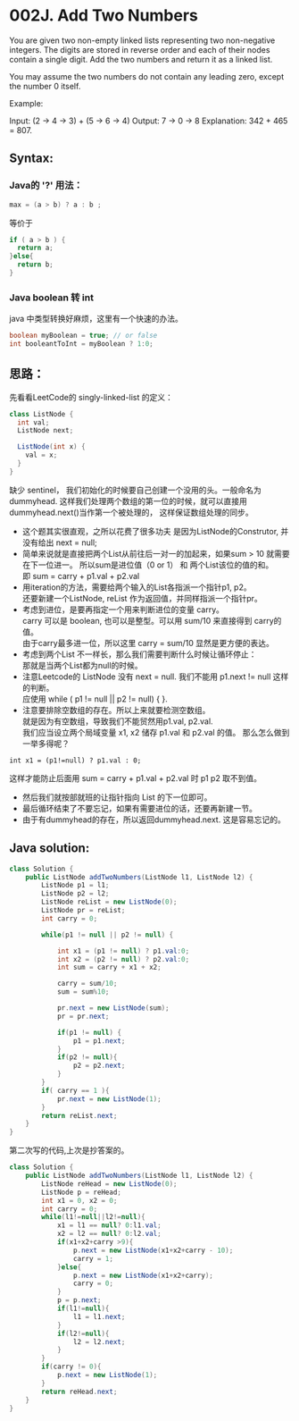 # 002J. Add Two Numbers

You are given two non-empty linked lists representing two non-negative integers. The digits are stored in reverse order and each of their nodes contain a single digit. Add the two numbers and return it as a linked list.

You may assume the two numbers do not contain any leading zero, except the number 0 itself.

Example:

Input: (2 -> 4 -> 3) + (5 -> 6 -> 4)
Output: 7 -> 0 -> 8
Explanation: 342 + 465 = 807.
## Syntax:
### Java的 '?' 用法：
```Java
max = (a > b) ? a : b ;
```
等价于
```Java
if ( a > b ) {
  return a;
}else{
  return b;
}
```

### Java boolean 转 int
java 中类型转换好麻烦，这里有一个快速的办法。
```java
boolean myBoolean = true; // or false
int booleantToInt = myBoolean ? 1:0;
```
## 思路：
先看看LeetCode的 singly-linked-list 的定义：
```java
class ListNode {
  int val;
  ListNode next;

  ListNode(int x) {
    val = x;
  }
}
```
缺少 sentinel， 我们初始化的时候要自己创建一个没用的头。一般命名为dummyhead.
这样我们处理两个数组的第一位的时候，就可以直接用dummyhead.next()当作第一个被处理的，
这样保证数组处理的同步。

* 这个题其实很直观，之所以花费了很多功夫
是因为ListNode的Construtor, 并没有给出 next = null;
* 简单来说就是直接把两个List从前往后一对一的加起来，如果sum > 10 就需要在下一位进一。
所以sum是进位值（0 or 1） 和 两个List该位的值的和。  
即 sum = carry + p1.val + p2.val
* 用iteration的方法，需要给两个输入的List各指派一个指针p1, p2。  
还要新建一个ListNode, reList 作为返回值，并同样指派一个指针pr。
* 考虑到进位，是要再指定一个用来判断进位的变量 carry。  
carry 可以是 boolean, 也可以是整型。可以用 sum/10 来直接得到 carry的值。    
由于carry最多进一位，所以这里 carry = sum/10 显然是更方便的表达。
* 考虑到两个List 不一样长，那么我们需要判断什么时候让循环停止：  
那就是当两个List都为null的时候。
* 注意Leetcode的 ListNode 没有 next = null. 我们不能用 p1.next != null 这样的判断。  
应使用 while ( p1 != null || p2 != null) { }.
* 注意要排除空数组的存在。所以上来就要检测空数组。  
就是因为有空数组，导致我们不能贸然用p1.val, p2.val.   
我们应当设立两个局域变量 x1, x2 储存 p1.val 和 p2.val 的值。 那么怎么做到一举多得呢？  
```
int x1 = (p1!=null) ? p1.val : 0;
```
这样才能防止后面用 sum = carry + p1.val + p2.val 时 p1 p2 取不到值。
* 然后我们就按部就班的让指针指向 List 的下一位即可。
* 最后循环结束了不要忘记，如果有需要进位的话，还要再新建一节。
* 由于有dummyhead的存在，所以返回dummyhead.next. 这是容易忘记的。

## Java solution:
```Java
class Solution {
    public ListNode addTwoNumbers(ListNode l1, ListNode l2) {
        ListNode p1 = l1;
        ListNode p2 = l2;
        ListNode reList = new ListNode(0);
        ListNode pr = reList;
        int carry = 0;

        while(p1 != null || p2 != null) {

            int x1 = (p1 != null) ? p1.val:0;
            int x2 = (p2 != null) ? p2.val:0;
            int sum = carry + x1 + x2;

            carry = sum/10;
            sum = sum%10;

            pr.next = new ListNode(sum);
            pr = pr.next;

            if(p1 != null) {
                p1 = p1.next;
            }
            if(p2 != null){
                p2 = p2.next;
            }
        }
        if( carry == 1 ){
            pr.next = new ListNode(1);
        }
        return reList.next;
    }
}
```
第二次写的代码,上次是抄答案的。
```Java
class Solution {
    public ListNode addTwoNumbers(ListNode l1, ListNode l2) {
        ListNode reHead = new ListNode(0);
        ListNode p = reHead;
        int x1 = 0, x2 = 0;
        int carry = 0;
        while(l1!=null||l2!=null){
            x1 = l1 == null? 0:l1.val;
            x2 = l2 == null? 0:l2.val;
            if(x1+x2+carry >9){
                p.next = new ListNode(x1+x2+carry - 10);
                carry = 1;
            }else{
                p.next = new ListNode(x1+x2+carry);
                carry = 0;
            }
            p = p.next;
            if(l1!=null){
                l1 = l1.next;
            }
            if(l2!=null){
                l2 = l2.next;
            }
        }
        if(carry != 0){
            p.next = new ListNode(1);
        }
        return reHead.next;
    }
}
```
